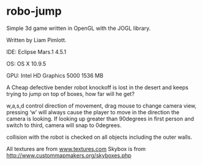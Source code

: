 # robo-jump
Simple 3d game written in OpenGL with the JOGL library.

Written by Liam Pimlott.

IDE: Eclipse Mars.1 4.5.1

OS: OS X 10.9.5

GPU: Intel HD Graphics 5000 1536 MB

A Cheap defective bender robot knockoff is lost in the desert and keeps trying to jump on top of boxes, how far will he get?

w,a,s,d control direction of movement, drag mouse to change camera view, pressing ‘w’ will always cause the player to move in the direction the camera is looking. If looking up greater than 90degrees in first person and switch to third, camera will snap to 0degrees.

collision with the robot is checked on all objects including the outer walls.

All textures are from www.textures.com
Skybox is from http://www.custommapmakers.org/skyboxes.php
